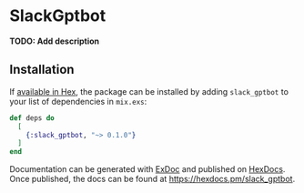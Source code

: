 # SlackGptbot

**TODO: Add description**

## Installation

If [available in Hex](https://hex.pm/docs/publish), the package can be installed
by adding `slack_gptbot` to your list of dependencies in `mix.exs`:

```elixir
def deps do
  [
    {:slack_gptbot, "~> 0.1.0"}
  ]
end
```

Documentation can be generated with [ExDoc](https://github.com/elixir-lang/ex_doc)
and published on [HexDocs](https://hexdocs.pm). Once published, the docs can
be found at <https://hexdocs.pm/slack_gptbot>.

